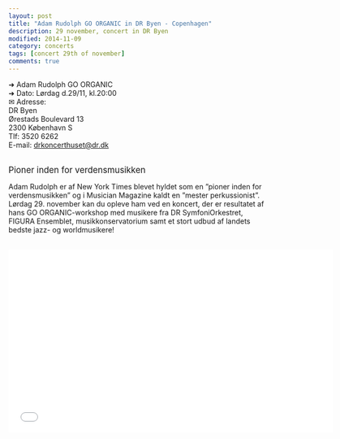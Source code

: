 ```yaml
---
layout: post
title: "Adam Rudolph GO ORGANIC in DR Byen - Copenhagen"
description: 29 november, concert in DR Byen
modified: 2014-11-09
category: concerts
tags: [concert 29th of november]
comments: true
---
```


➜ Adam Rudolph GO ORGANIC<br>
➜ Dato: Lørdag d.29/11, kl.20:00<br>
✉ Adresse:<br>
DR Byen<br>
Ørestads Boulevard 13<br>
2300 København S<br>
Tlf: 3520 6262<br>
E-mail: drkoncerthuset@dr.dk<br><br>

<big>Pioner inden for verdensmusikken</big><br>

Adam Rudolph er af New York Times blevet hyldet som en ”pioner inden for verdensmusikken” og i Musician Magazine kaldt en ”mester perkussionist”. Lørdag 29. november kan du opleve ham ved en koncert, der er resultatet af hans GO ORGANIC-workshop med musikere fra DR SymfoniOrkestret, FIGURA Ensemblet, musikkonservatorium samt et stort udbud af landets bedste jazz- og worldmusikere! <br><br>

<iframe src="//www.youtube.com/embed/YAFkRyOfSEE?rel=0" width="640" height="360" frameborder="0" allowfullscreen></iframe>
